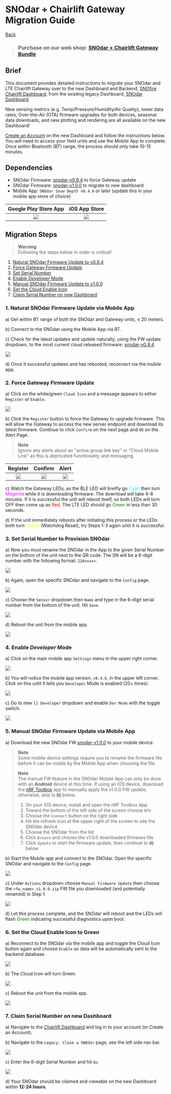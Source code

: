 # SNOdar + Chairlift Gateway Migration Guide

[Back](../)

> ### **Purchase on our web shop: [SNOdar + Chairlift Gateway Bundle](https://sensorlogic.store/collections/snow-science-instrumentation/products/snodar-chairlift-gateway?variant=42569883025563)**

## Brief

This document provides detailed instructions to migrate your SNOdar and LTE Chairlift Gateway over to the new Dashboard and Backend, [SNOfire Chairlift Dashboard](https://chairlift.snofire.io/), from the existing legacy Dashboard, [SNOdar Dashboard](https://app.snodar.io). 

New sensing metrics (e.g. Temp/Pressure/Humidity/Air Quality), lower data rates, Over-the-Air (OTA) firmware upgrades for both devices, seasonal data downloads, and new plotting and rendering are all available on the new Dashboard!

[Create an Account](https://chairlift.snofire.io/auth) on the new Dashboard and follow the instructions below. You will need to access your field units and use the Mobile App to complete. Once within Bluetooth (BT) range, the process should only take 10-15 minutes.

## Dependencies

- SNOdar Firmware: [snodar-v0.9.4](https://github.com/SensorLogicInc/snodar-releases/releases/tag/0.9.4-beta) to force Gateway update
- SNOdar Firmware: [snodar-v1.0.0](https://www.dropbox.com/s/lmt0zs7a14w5snn/snodar_secure_dfu_esb_v1.0.0.zip?dl=1) to migrate to new dashboard
- Mobile App: `SNOdar Snow Depth v0.4.6` or later (update this in your mobile app store of choice)

Google Play Store App                                                                                  |  iOS App Store
:----------------------------------------------------------------------------------------------:|:----------------------------------------------------------------------------------:
[![](../assets/images/google-play-badge.png)](https://play.google.com/store/apps/details?id=com.snodar)   | [![](../assets/images/apple-app-store-badge.png)](https://apps.apple.com/us/app/snodar/id1584974884)

## Migration Steps

> __Warning__   
> Following the steps below in order is critical!

1. [Natural SNOdar Firmware Update to v0.9.4](#1-natural-snodar-firmware-update-via-mobile-app)
2. [Force Gateway Firmware Update](#2-force-gateway-firmware-update)
3. [Set Serial Number](#3-set-serial-number-to-provision-snodar)
4. [Enable _Developer_ Mode](#4-enable-developer-mode)
5. [Manual SNOdar Firmware Update to v1.0.0](#5-manual-snodar-firmware-update-via-mobile-app)
6. [Set the Cloud Enable Icon](#6-set-the-cloud-enable-icon-to-green)
7. [Claim Serial Number on new Dashboard](#7-claim-serial-number-on-new-dashboard)

### 1. Natural SNOdar Firmware Update via Mobile App

a) Get within BT range of both the SNOdar and Gateway units, &#x2264; 20 meters.

b) Connect to the SNOdar using the Mobile App via BT.

c) Check for the latest updates and update naturally, using the FW update dropdown, to the most current cloud released firmware: [snodar-v0.9.4](https://github.com/SensorLogicInc/snodar-releases/releases/tag/0.9.4-beta)

![](images/dfu_check_update.png)

d) Once it successful updates and has rebooted, reconnect via the mobile app.

### 2. Force Gateway Firmware Update

a) Click on the white/green `Cloud Icon` and a message appears to either `Register` or `Enable`.

![](images/mobile_cloud_icon_0.9.4.png)

b) Click the `Register` button to force the Gateway to upgrade firmware. This will allow the Gateway to access the new server endpoint and download its latest firmware. Continue to click `Confirm` on the next page and `OK` on the Alert Page.

> __Note__   
> Ignore any alerts about an "active group link key" or "Cloud Mobile Link" as this is  depricated functionality and messaging.

 Register                                    | Confirm                                     | Alert
:-------------------------------------------:|:-------------------------------------------:|:-------------------------------------------:
![](images/mobile_cloud_register_force.PNG)  | ![](images/mobile_cloud_confirm_force.PNG)  | ![](images/mobile_cloud_alert_force.PNG)

c) Watch the Gateway LEDs, as the BLE LED will breifly go <span style="color:cyan">Cyan</span> then turn <span style="color:magenta">Magenta</span> while it is downloading firmware. The download will take 4-8 minutes. If it is successful the unit will reboot itself, so both LEDs will turn OFF then come up as <span style="color:red">Red</span>. The LTE LED should go <span style="color:green">Green</span> in less than 30 seconds. 

d) If the unit immediately reboots after initiating this process or the LEDs both turn <span style="color:yellow">Yellow</span> (Watchdog Reset), try Steps 1-3 again until it is successful.

### 3. Set Serial Number to Provision SNOdar

a) Now you must rename the SNOdar in the App to the given Serial Number on the bottom of the unit next to the QR code. The SN will be a 6-digit number with the following format: `210<xxx>`.

![](images/sn_qr_code.png)

b) Again, open the specific SNOdar and navigate to the `Config` page.

![](images/view_toolbar_config.png)

c) Choose the `Sensor` dropdown then `Name` and type in the 6-digit serial number from the bottom of the unit. Hit `Save`.

![](images/view_config_name.png)

d) Reboot the unit from the mobile app.

![](images/snodar_restart.PNG)

### 4. Enable _Developer_ Mode

a) Click on the main mobile app `Settings` menu in the upper right corner.

 ![](images/main_app_settings.png)

b) You will notice the mobile app version, `v0.4.6`, in the upper left corner. Click on this until it tells you `Developer` Mode is enabled (20+ times).

![](images/settings_version.png)

c) Go to new `{} Developer` dropdown and enable `Dev Mode` with the toggle switch.

![](images/settings_dev_mode.png)

### 5. Manual SNOdar Firmware Update via Mobile App

a) Download the new SNOdar FW [snodar-v1.0.0](https://www.dropbox.com/s/lmt0zs7a14w5snn/snodar_secure_dfu_esb_v1.0.0.zip?dl=1) to your mobile device. 

> __Note__          
> Some mobile device settings require you to rename the firmware file before it can be visible by the Mobile App when choosing the file.

> __Note__  
> The manual FW feature in the SNOdar Mobile App can only be done with an __Android__ device at this time. If using an iOS device, download the [nRF Toolbox](https://apps.apple.com/us/app/nrf-toolbox/id820906058) app to manually apply the v1.0.0 FW update; otherwise, skip to __b)__ below.
> 1. On your iOS device, install and open the nRF Toolbox App
> 2. Toward the bottom of the left side of the screen choose `DFU`
> 3. Choose the `Connect` button on the right side
> 4. Hit the refresh icon at the upper right of the screen to see the SNOdar device
> 5. Choose the SNOdar from the list
> 6. Click `Browse` and choose the v1.0.0 downloaded firmware file
> 7. Click `Update` to start the firmware update, then continue to __d)__ below

b) Start the Mobile app and connect to the SNOdar. Open the specific SNOdar and navigate to the `Config` page.

![](images/view_toolbar_config.png)

c) Under `Actions` dropdown choose `Manual Firmware Update` then choose the `<fw_name>_v1.0.0.zip` FW file you downloaded (and potentially renamed) in Step 1.

![](images/fw_manual_update.png)

d) Let this process complete, and the SNOdar will reboot and the LEDs will flash <span style="color:green">Green</span> indicating successful diagnostics upon boot.

### 6. Set the Cloud Enable Icon to Green

a) Reconnect to the SNOdar via the mobile app and toggle the Cloud Icon button again and choose `Enable` so data will be automatically sent to the backend database.

![](images/mobile_cloud_enable_force.PNG)

b) The Cloud Icon will turn Green.

![](images/cloud_disable_enable.png)

c) Reboot the unit from the mobile app.

![](images/snodar_restart.PNG)

### 7. Claim Serial Number on new Dashboard

a) Navigate to the [Chairlift Dashboard](https://chairlift.snofire.io) and log in to your account (or Create an Account).

b) Navigate to the `Legacy: Claim a SNOdar` page, see the left side nav bar.

![](images/legacy_claim_snodar.png)

c) Enter the 6-digit Serial Number and hit `Go`.

![](images/legacy_claim_snodar_go.png)

d) Your SNOdar should be claimed and viewable on the new Dashboard within __12-24 hours__.
